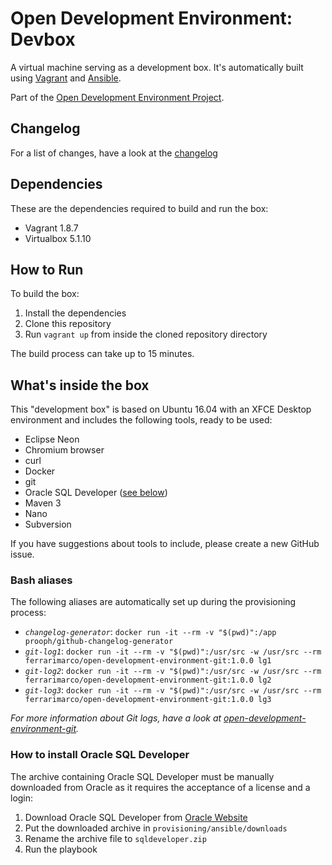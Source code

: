 # Open Development Environment: Devbox

A virtual machine serving as a development box. It's automatically built using [Vagrant](https://www.vagrantup.com/) and [Ansible](https://www.ansible.com/).

Part of the [Open Development Environment Project](https://github.com/ferrarimarco/open-development-environment).

## Changelog
For a list of changes, have a look at the [changelog](CHANGELOG.md)

## Dependencies
These are the dependencies required to build and run the box:
- Vagrant 1.8.7
- Virtualbox 5.1.10

## How to Run
To build the box:

1. Install the dependencies
1. Clone this repository
1. Run `vagrant up` from inside the cloned repository directory

The build process can take up to 15 minutes.

## What's inside the box
This "development box" is based on Ubuntu 16.04 with an XFCE Desktop environment and includes the following tools, ready to be used:
- Eclipse Neon
- Chromium browser
- curl
- Docker
- git
- Oracle SQL Developer ([see below](#how-to-install-oracle-sql-developer))
- Maven 3
- Nano
- Subversion

If you have suggestions about tools to include, please create a new GitHub issue.

### Bash aliases
The following aliases are automatically set up during the provisioning process:
- *`changelog-generator`*: `docker run -it --rm -v "$(pwd)":/app prooph/github-changelog-generator`
- *`git-log1`*: `docker run -it --rm -v "$(pwd)":/usr/src -w /usr/src --rm ferrarimarco/open-development-environment-git:1.0.0 lg1`
- *`git-log2`*: `docker run -it --rm -v "$(pwd)":/usr/src -w /usr/src --rm ferrarimarco/open-development-environment-git:1.0.0 lg2`
- *`git-log3`*: `docker run -it --rm -v "$(pwd)":/usr/src -w /usr/src --rm ferrarimarco/open-development-environment-git:1.0.0 lg3`

_For more information about Git logs, have a look at [open-development-environment-git](https://github.com/ferrarimarco/open-development-environment-git)._

### How to install Oracle SQL Developer
The archive containing Oracle SQL Developer must be manually downloaded from Oracle as it requires the acceptance of a license and a login:

1. Download Oracle SQL Developer from [Oracle Website](http://www.oracle.com/technetwork/developer-tools/sql-developer/overview/index-097090.html)
1. Put the downloaded archive in `provisioning/ansible/downloads`
1. Rename the archive file to `sqldeveloper.zip`
1. Run the playbook
